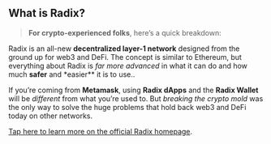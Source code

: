 ## What is Radix?

> **For crypto-experienced folks**, here’s a quick breakdown:

Radix is an all-new **decentralized layer-1 network** designed from the ground up for web3 and DeFi. The concept is similar to Ethereum, but everything about Radix is _far more advanced_ in what it can do and how much **safer** and \*easier\*\* it is to use..

If you’re coming from **Metamask**, using **Radix dApps** and the **Radix Wallet** will be _different_ from what you’re used to. But _breaking the crypto mold_ was the only way to solve the huge problems that hold back web3 and DeFi today on other networks.

[Tap here to learn more on the official Radix homepage](https://www.radixdlt.com).
